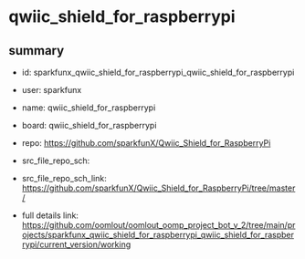 # qwiic_shield_for_raspberrypi
 
## summary 
* id: sparkfunx_qwiic_shield_for_raspberrypi_qwiic_shield_for_raspberrypi
* user: sparkfunx
* name: qwiic_shield_for_raspberrypi
* board: qwiic_shield_for_raspberrypi
* repo: https://github.com/sparkfunX/Qwiic_Shield_for_RaspberryPi



* src_file_repo_sch: 
* src_file_repo_sch_link: https://github.com/sparkfunX/Qwiic_Shield_for_RaspberryPi/tree/master/
* full details link: https://github.com/oomlout/oomlout_oomp_project_bot_v_2/tree/main/projects/sparkfunx_qwiic_shield_for_raspberrypi_qwiic_shield_for_raspberrypi/current_version/working  







